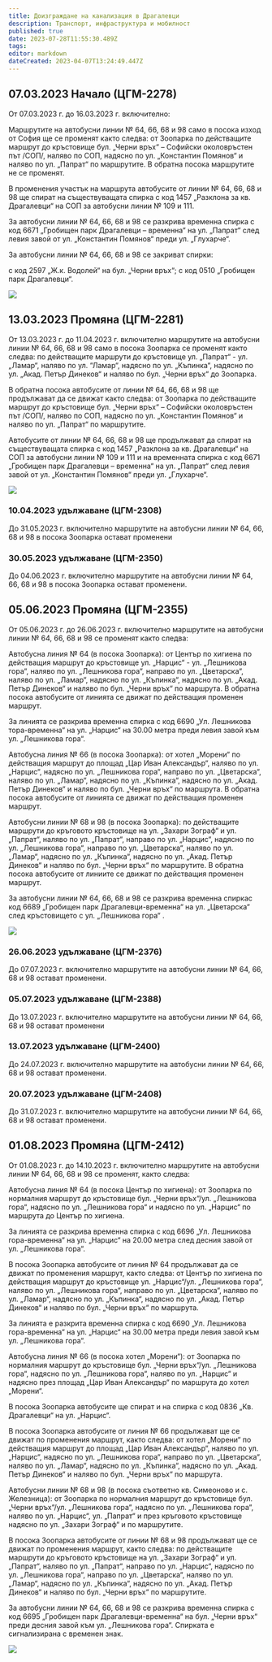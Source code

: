```yaml
---
title: Доизграждане на канализация в Драгалевци
description: Транспорт, инфраструктура и мобилност
published: true
date: 2023-07-28T11:55:30.489Z
tags: 
editor: markdown
dateCreated: 2023-04-07T13:24:49.447Z
---
```


## 07.03.2023 Начало (ЦГМ-2278)

От 07.03.2023 г. до 16.03.2023 г. включително:

Маршрутите на автобусни линии № 64, 66, 68 и 98 само в посока изход от София ще се променят както следва: от Зоопарка по действащите маршрут до кръстовище бул. „Черни връх“ – Софийски околовръстен път /СОП/, наляво по СОП, надясно по ул. „Константин Помянов“ и наляво по ул. „Папрат“ по маршрутите. В обратна посока маршрутите не се променят.

В променения участък на маршрута автобусите от линии № 64, 66, 68 и 98 ще спират на съществуващата спирка с код 1457 „Разклона за кв. Драгалевци“ на СОП за автобусни линии № 109 и 111.

За автобусни линии № 64, 66, 68 и 98 се разкрива временна спирка с код 6671 „Гробищен парк Драгалевци – временна“ на ул. „Папрат“ след левия завой от ул. „Константин Помянов“ преди ул. „Глухарче“. 

За автобусни линии № 64, 66, 68 и 98 се закриват спирки:

с код 2597 „Ж.к. Водолей“ на бул. „Черни връх“;
с код 0510 „Гробищен парк Драгалевци“.

<img src="https://drive.google.com/uc?id=13ckzd1bsO8E80y3yF0KmjNEJmmB9Jqcr">

## 13.03.2023 Промяна (ЦГМ-2281)

От 13.03.2023 г. до 11.04.2023 г. включително маршрутите на автобусни линии № 64, 66, 68 и 98 само в посока Зоопарка се променят както следва: по действащите маршрути до кръстовище ул. „Папрат“ - ул. „Ламар“, наляво по ул. “Ламар“, надясно по ул. „Къпинка“, надясно по ул. „Акад. Петър Динеков“ и наляво по бул. „Черни връх“ до Зоопарка.

В обратна посока автобусите от линии № 64, 66, 68 и 98 ще продължават да се движат както следва: от Зоопарка по действащите маршрут до кръстовище бул. „Черни връх“ – Софийски околовръстен път /СОП/, наляво по СОП, надясно по ул. „Константин Помянов“ и наляво по ул. „Папрат“ по маршрутите.

Автобусите от линии № 64, 66, 68 и 98 ще продължават да спират на съществуващата спирка с код 1457 „Разклона за кв. Драгалевци“ на СОП за автобусни линии № 109 и 111 и на временната спирка с код 6671 „Гробищен парк Драгалевци – временна“ на ул. „Папрат“ след левия завой от ул. „Константин Помянов“ преди ул. „Глухарче“.


<img src="https://drive.google.com/uc?id=1rWUzSV95c5xEaHnYE6hQJJoZYA-qy7Cq">

### 10.04.2023 удължаване (ЦГМ-2308)
До 31.05.2023 г. включително маршрутите на автобусни линии № 64, 66, 68 и 98 в посока Зоопарка остават променени


### 30.05.2023 удължаване (ЦГМ-2350)
До 04.06.2023 г. включително маршрутите на автобусни линии № 64, 66, 68 и 98 в посока Зоопарка остават променени.


## 05.06.2023 Промяна (ЦГМ-2355)

От 05.06.2023 г. до 26.06.2023 г. включително маршрутите на автобусни линии № 64, 66, 68 и 98 се променят както следва:

Автобусна линия № 64 (в посока Зоопарка): от Център по хигиена по действащия маршрут до кръстовище ул. „Нарцис“ - ул. „Лешникова гора“, наляво по ул. „Лешникова гора“, направо по ул. „Цветарска“, наляво по ул. „Ламар“, надясно по ул. „Къпинка“, надясно по ул. „Акад. Петър Динеков“ и наляво по бул. „Черни връх“ по маршрута. В обратна посока автобусите от линията се движат по действащия променен маршрут.

За линията се разкрива временна спирка с код 6690 „Ул. Лешникова тора-временна“  на ул. „Нарцис“ на 30.00 метра преди левия завой към ул. „Лешникова гора“.

Автобусна линия № 66 (в посока Зоопарка): от хотел „Морени“ по действащия маршрут до площад „Цар Иван Александър“, наляво по ул. „Нарцис“, надясно по ул. „Лешникова гора“, направо по ул. „Цветарска“, наляво по ул. „Ламар“, надясно по ул. „Къпинка“, надясно по ул. „Акад. Петър Динеков“ и наляво по бул. „Черни връх“ по маршрута. В обратна посока автобусите от линията се движат по действащия променен маршрут.

Автобусни линии № 68 и 98 (в посока Зоопарка): по действащите маршрути до кръговото кръстовище на ул. „Захари Зограф“ и ул. „Папрат“, наляво по ул. „Папрат“, направо по ул. „Нарцис“, надясно по ул. „Лешникова гора“, направо по ул. „Цветарска“, наляво по ул. „Ламар“, надясно по ул. „Къпинка“, надясно по ул. „Акад. Петър Динеков“ и наляво по бул. „Черни връх“ по маршрутите. В обратна посока автобусите от линиите се движат по действащия променен маршрут.

За автобусни линии № 64, 66, 68 и 98 се разкрива временна спиркас код 6689 „Гробищен парк Драгалевци-временна“ на ул. „Цветарска“ след кръстовището с ул. „Лешникова гора“ .

<img src="https://drive.google.com/uc?id=1AQETFHC1G4vFUiMK0hIY8JcWu3RBBwE3">


### 26.06.2023 удължаване (ЦГМ-2376)
До 07.07.2023 г. включително маршрутите на автобусни линии № 64, 66, 68 и 98 остават променени.

### 05.07.2023 удължаване (ЦГМ-2388)
До 13.07.2023 г. включително маршрутите на автобусни линии № 64, 66, 68 и 98 остават променени

### 13.07.2023 удължаване (ЦГМ-2400)
До 24.07.2023 г. включително маршрутите на автобусни линии № 64, 66, 68 и 98 остават променени.

### 20.07.2023 удължаване (ЦГМ-2408)
До 31.07.2023 г. включително маршрутите на автобусни линии № 64, 66, 68 и 98 остават променени.


## 01.08.2023 Промяна (ЦГМ-2412)

От 01.08.2023 г. до 14.10.2023 г. включително маршрутите на автобусни линии № 64, 66, 68 и 98 се променят, както следва:

Автобусна линия № 64 (в посока Център по хигиена): от Зоопарка по нормалния маршрут до кръстовище бул. „Черни връх“/ул. „Лешникова гора“, надясно по ул. „Лешникова гора“ и надясно по ул. „Нарцис“ по маршрута до Център по хигиена.

За линията се разкрива временна спирка с код 6696 „Ул. Лешникова гора-временна“ на ул. „Нарцис“ на 20.00 метра след десния завой от ул. „Лешникова гора“.

В посока Зоопарка автобусите от линия № 64 продължават да се движат по променения маршрут, както следва: от Център по хигиена по действащия маршрут до кръстовище ул. „Нарцис“/ул. „Лешникова гора“, наляво по ул. „Лешникова гора“, направо по ул. „Цветарска“, наляво по ул. „Ламар“, надясно по ул. „Къпинка“, надясно по ул. „Акад. Петър Динеков“ и наляво по бул. „Черни връх“ по маршрута.

За линията е разкрита временна спирка с код 6690 „Ул. Лешникова гора-временна“ на ул. „Нарцис“ на 30.00 метра преди левия завой към ул. „Лешникова гора“.

Автобусна линия № 66 (в посока хотел „Морени“): от Зоопарка по нормалния маршрут до кръстовище бул. „Черни връх“/ул. „Лешникова гора“, надясно по ул. „Лешникова гора“, наляво по ул. „Нарцис“ и надясно през площад „Цар Иван Александър“ по маршрута до хотел „Морени“.

В посока Зоопарка автобусите ще спират и на спирка с код 0836 „Кв. Драгалевци“ на ул. „Нарцис“.

В посока Зоопарка автобусите от линия № 66 продължават ще се движат по променения маршрут, както следва: от хотел „Морени“ по действащия маршрут до площад „Цар Иван Александър“, наляво по ул. „Нарцис“, надясно по ул. „Лешникова гора“, направо по ул. „Цветарска“, наляво по ул. „Ламар“, надясно по ул. „Къпинка“, надясно по ул. „Акад. Петър Динеков“ и наляво по бул. „Черни връх“ по маршрута.

Автобусни линии № 68 и 98 (в посока съответно кв. Симеоново и с. Железница): от Зоопарка по нормалния маршрут до кръстовище бул. „Черни връх“/ул. „Лешникова гора“, надясно по ул. „Лешникова гора“, наляво по ул. „Нарцис“, ул. „Папрат“ и през кръговото кръстовище надясно по ул. „Захари Зограф“ и по маршрутите.

В посока Зоопарка автобусите от линии № 68 и 98 продължават ще се движат по променения маршрут, както следва: по действащите маршрути до кръговото кръстовище на ул. „Захари Зограф“ и ул. „Папрат“, наляво по ул. „Папрат“, направо по ул. „Нарцис“, надясно по ул. „Лешникова гора“, направо по ул. „Цветарска“, наляво по ул. „Ламар“, надясно по ул. „Къпинка“, надясно по ул. „Акад. Петър Динеков“ и наляво по бул. „Черни връх“ по маршрутите.

За автобусни линии № 64, 66, 68 и 98 се разкрива временна спирка с код 6695 „Гробищен парк Драгалевци-временна“ на бул. „Черни връх“ преди десния завой към ул. „Лешникова гора“. Спирката е сигнализирана с временен знак.

<img src="https://drive.google.com/uc?id=1cjrwWHOTT3W6pDYmXEJ7zTnOEzeur7BG">
